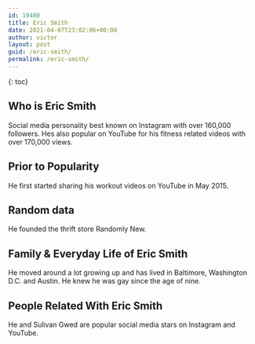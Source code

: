 ```yaml
---
id: 19480
title: Eric Smith
date: 2021-04-07T23:02:06+00:00
author: victor
layout: post
guid: /eric-smith/
permalink: /eric-smith/
---
```



{: toc}


## Who is Eric Smith



Social media personality best known on Instagram with over 160,000 followers. Hes also popular on YouTube for his fitness related videos with over 170,000 views. 

                
                
                
## Prior to Popularity



He first started sharing his workout videos on YouTube in May 2015.

                
                
                
## Random data



He founded the thrift store Randomly New.

                
                
                
## Family & Everyday Life of Eric Smith



He moved around a lot growing up and has lived in Baltimore, Washington D.C. and Austin. He knew he was gay since the age of nine.

                
                
                
## People Related With Eric Smith



He and Sulivan Gwed are popular social media stars on Instagram and YouTube.

                
              
            
          
          
          